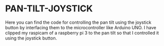 # PAN-TILT-JOYSTICK
 Here you can find the code for controlling the pan tilt using the joystick button by interfacing them to the  microcontroller like Arduino UNO. I have clipped my raspicam of a raspberry pi 3 to the pan tilt so that I controlled it using the joystick button. 
